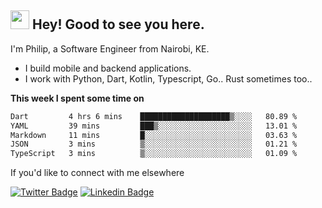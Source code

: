 <h2><img src="https://slackmojis.com/emojis/3643-cool-doge/download" width="30"/> Hey! Good to see you here.</h2>

<p>I'm Philip, a Software Engineer from Nairobi, KE. 

- I build mobile and backend applications.
- I work with Python, Dart, Kotlin, Typescript, Go.. Rust sometimes too..</p>

**This week I spent some time on**
<!--START_SECTION:waka-->

```txt
Dart         4 hrs 6 mins    ████████████████████▒░░░░   80.89 %
YAML         39 mins         ███▒░░░░░░░░░░░░░░░░░░░░░   13.01 %
Markdown     11 mins         █░░░░░░░░░░░░░░░░░░░░░░░░   03.63 %
JSON         3 mins          ▒░░░░░░░░░░░░░░░░░░░░░░░░   01.21 %
TypeScript   3 mins          ▒░░░░░░░░░░░░░░░░░░░░░░░░   01.09 %
```

<!--END_SECTION:waka-->

If you'd like to connect with me elsewhere

[![Twitter Badge](https://img.shields.io/badge/-Twitter-1ca0f1?style=flat-square&labelColor=1ca0f1&logo=twitter&logoColor=white&link=https://twitter.com/_diogorodrigues)](https://twitter.com/kimathiphil)  [![Linkedin Badge](https://img.shields.io/badge/-LinkedIn-blue?style=flat-square&logo=Linkedin&logoColor=white&link=https://www.linkedin.com/in/philip-kimathi-2604a9114/)](https://www.linkedin.com/in/philip-kimathi-2604a9114/)
